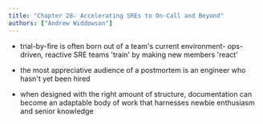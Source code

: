 ```yaml
---
title: "Chapter 28- Accelerating SREs to On-Call and Beyond"
authors: ["Andrew Widdowson"]
---
```


* trial-by-fire is often born out of a team's current environment- ops-driven, reactive SRE teams 'train' by making new members 'react'

* the most appreciative audience of a postmortem is an engineer who hasn't yet been hired

* when designed with the right amount of structure, documentation can become an adaptable body of work that harnesses newbie enthusiasm and senior knowledge

